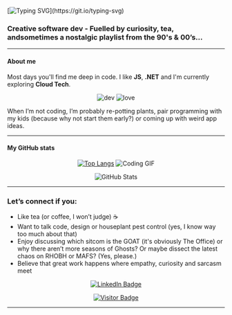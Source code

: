 [![Typing SVG](https://readme-typing-svg.herokuapp.com?font=Fira+Code&size=40&pause=1000&color=2E8B57&center=true&vCenter=true&width=800&height=100&lines=Hello+World!)](https://git.io/typing-svg)

### Creative software dev - Fuelled by curiosity, tea, andsometimes a nostalgic playlist from the 90's & 00’s...

---

#### About me
Most days you'll find me deep in code. I like **JS**, **.NET** and I'm currently exploring **Cloud Tech**.  

<div align="center">
  <img src="https://img.icons8.com/windows/32/2E8B57/dev.png" alt="dev" />
  <img src="https://img.icons8.com/pastel-glyph/32/2E8B57/like--v1.png" alt="love" />
</div>

When I’m not coding, I’m probably re-potting plants, pair programming with my kids (because why not start them early?) or coming up with weird app ideas.

---

#### My GitHub stats
<div align="center">
  
[![Top Langs](https://github-readme-stats.vercel.app/api/top-langs/?username=TantBella&layout=compact&theme=react)](https://github.com/TantBella/github-readme-stats)
![Coding GIF](https://media3.giphy.com/media/v1.Y2lkPTc5MGI3NjExaTc4MHd6dWM2bHYyd2o3eWp3YzVkdG4ybnF6NXd5bzNhd2NmbmZ3cCZlcD12MV9pbnRlcm5hbF9naWZfYnlfaWQmY3Q9Zw/maNB0qAiRVAty/giphy.gif)

  ![GitHub Stats](https://github-readme-stats.vercel.app/api?username=TantBella&show_icons=true&theme=merko)
  
</div>

---

### Let’s connect if you:
- Like tea (or coffee, I won’t judge) ☕ 
- Want to talk code, design or houseplant pest control (yes, I know way too much about that) 
- Enjoy discussing which sitcom is the GOAT (it's obviously The Office) or why there aren’t more seasons of Ghosts? Or maybe dissect the latest chaos on RHOBH or MAFS? (Yes, please.)  
- Believe that great work happens where empathy, curiosity and sarcasm meet

<div align="center">
  
  [![LinkedIn Badge](https://img.shields.io/badge/-Bella_SF-2E8B57?style=flat-square&logo=Linkedin&logoColor=white)](https://www.linkedin.com/in/bella-sf/)

  [![Visitor Badge](https://komarev.com/ghpvc/?username=TantBella&style=for-the-badge&label=You_Are_Visitor_Number:&color=2E8B57)](https://github.com/TantBella)
  
</div>

---


<!-- [![Typing SVG](https://readme-typing-svg.herokuapp.com?font=Fira+Code&size=40&pause=1000&color=00FF00&center=true&vCenter=true&width=800&height=100&lines=Hello+World!)](https://git.io/typing-svg)


## Creative software dev fueled by tea, curiosity and sometimes a playlist with nostalgic music from the 90's and 00’s...  
---

### About me:  
Most days you'll find me deep in code. I like JS, .NET and I'm exploring Cloud Tech.  

<div align="center">
  <img src="https://img.icons8.com/windows/32/000000/dev.png" alt="dev" />

</div>

When I’m not coding, I’m probably re-potting plants, pair programming with my kids (because why not start them early?) or coming up with weird app ideas.


---

[![Top Langs](https://github-readme-stats.vercel.app/api/top-langs/?username=TantBella)](https://github.com/TantBella/github-readme-stats)
![me coding](https://media3.giphy.com/media/v1.Y2lkPTc5MGI3NjExaTc4MHd6dWM2bHYyd2o3eWp3YzVkdG4ybnF6NXd5bzNhd2NmbmZ3cCZlcD12MV9pbnRlcm5hbF9naWZfYnlfaWQmY3Q9Zw/maNB0qAiRVAty/giphy.gif)

---
## 𝗦𝘁𝗮𝘁𝘀

![Tantbellas github stats](https://github-readme-stats.vercel.app/api?username=TantBella&show_icons=true&theme=dracula)

---

### Let’s connect if you:
- Like tea (or coffee, I won’t judge)
- Want to talk code, design, or houseplant pest control (yes, I know way too much about that)  
- Enjoy discussing which sitcom is the GOAT (it's obviously The Office) or why there aren’t more seasons of Ghosts? Or maybe dissect the latest chaos on RHOBH or MAFS? (Yes, please.)  
- Believe that great work happens where empathy, curiosity and sarcasm meet
- 
[![Linkedin Badge](https://img.shields.io/badge/-Bella_SF-green?style=flat-square&logo=Linkedin&logoColor=white)](https://www.linkedin.com/in/bella-sf/)

---

## Thanks for stopping by! 
![love](https://img.icons8.com/pastel-glyph/32/000000/like--v1.png) Check out my pinned projects below to see what I’ve been up to lately.  
  
  
 ![](https://komarev.com/ghpvc/?username=TantBella&style=for-the-badge&label=You_Are_Visitor_Number:&color=green)

